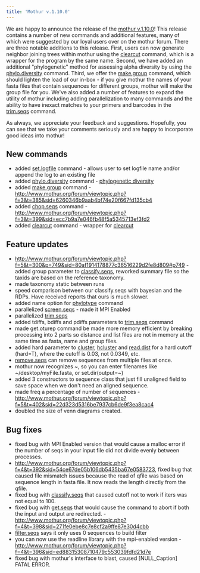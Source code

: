 ```yaml
---
title: 'Mothur v.1.10.0'
---
```

We are happy to announce the release of the [mothur
v.1.10.0](mothur_v.1.10.0)! This release contains a number of
new commands and additional features, many of which were suggested by
our loyal users over on the mothur forum. There are three notable
additions to this release. First, users can now generate neighbor
joining trees within mothur using the [clearcut](clearcut)
command, which is a wrapper for the program by the same name. Second, we
have added an additional \"phylogenetic\" method for assessing alpha
diversity by using the [phylo.diversity](phylo.diversity)
command. Third, we offer the [make.group](make.group)
command, which should lighten the load of our in-box - if you give
mothur the names of your fasta files that contain sequences for
different groups, mothur will make the group file for you. We\'ve also
added a number of features to expand the utility of mothur including
adding parallelization to many commands and the ability to have inexact
matches to your primers and barcodes in the
[trim.seqs](trim.seqs) command.

As always, we appreciate your feedback and suggestions. Hopefully, you
can see that we take your comments seriously and are happy to
incorporate good ideas into mothur!

## New commands

-   added [set.logfile](set.logfile) command - allows user to
    set logfile name and/or append the log to an existing file
-   added [phylo.diversity](phylo.diversity) command -
    [phylogenetic diversity](phylogenetic_diversity)
-   added [make.group](make.group) command -
    <http://www.mothur.org/forum/viewtopic.php?f=3&t=385&sid=6260346b9aab4bf74e20f667fd135cb4>
-   added [chop.seqs](chop.seqs) command -
    <http://www.mothur.org/forum/viewtopic.php?f=3&t=399&sid=ecc7b9a7e046fb48f5a5345713ef3fd2>
-   added [clearcut](clearcut) command - wrapper for
    [clearcut](http://bioinformatics.hungry.com/clearcut/)

## Feature updates

-   <http://www.mothur.org/forum/viewtopic.php?f=5&t=300&p=749&sid=80af1914178877c36516229d2fe8d809#p749> -
    added group parameter to [classify.seqs](classify.seqs),
    reworked summary file so the taxids are based on the reference
    taxonomy.
-   made taxonomy static between runs
-   speed comparison between our classify.seqs with bayesian and the
    RDPs. Have received reports that ours is much slower.
-   added name option for [phylotype](phylotype) command
-   parallelized [screen.seqs](screen.seqs) - made it MPI
    Enabled
-   parallelized [trim.seqs](trim.seqs)
-   added tdiffs, bdiffs and pdiffs parameters to
    [trim.seqs](trim.seqs) command
-   made get.oturep command be made more memory efficient by breaking
    processing into 2 parts so distance and list files are not in memory
    at the same time as fasta, name and group files.
-   added hard parameter to [cluster](cluster),
    [hcluster](hcluster) and
    [read.dist](read.dist) for a hard cutoff (hard=T), where
    the cutoff is 0.03, not 0.0349, etc.
-   [remove.seqs](remove.seqs) can remove sequences from
    multiple files at once.
-   mothur now recognizes \~, so you can enter filenames like
    \~/desktop/myFile.fasta, or set.dir(output=\~)
-   added 3 constructors to sequence class that just fill unaligned
    field to save space when we don\'t need an aligned sequence.
-   made freq a percentage of number of sequences -
    <http://www.mothur.org/forum/viewtopic.php?f=5&t=402&sid=22d323d5316be7937cb6de9f3ea8cac4>
-   doubled the size of venn diagrams created.

## Bug fixes

-   fixed bug with MPI Enabled version that would cause a malloc error
    if the number of seqs in your input file did not divide evenly
    between processes.
-   <http://www.mothur.org/forum/viewtopic.php?f=4&t=392&sid=54ce67de05b106db5435ba67e0583723>,
    fixed bug that caused file mismatch issues because the read of qfile
    was based on sequence length in fasta file. It now reads the length
    directly from the qfile.
-   fixed bug with [classify.seqs](classify.seqs) that caused
    cutoff not to work if iters was not equal to 100.
-   fixed bug with [get.seqs](get.seqs) that would cause the
    command to abort if both the input and output are redirected. -
    <http://www.mothur.org/forum/viewtopic.php?f=4&t=398&sid=271fe0ebe8c7e8cf2a9ffe87e30d4cbb>
-   [filter.seqs](filter.seqs) says it only uses 0 sequences
    to build filter
-   you can now use the readline library with the mpi-enabled version -
    <http://www.mothur.org/forum/viewtopic.php?f=4&t=396&sid=ed88315308710479c553039fdfd21d7e>
-   fixed bug with mothur\'s interface to blast, caused
    \[NULL\_Caption\] FATAL ERROR.

